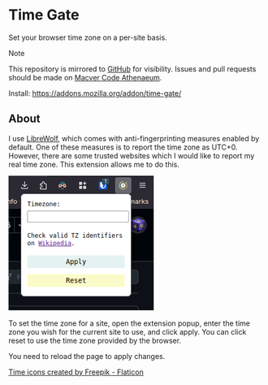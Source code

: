 # Time Gate

Set your browser time zone on a per-site basis.

 > [!NOTE]
 > This repository is mirrored to [GitHub](https://github.com/BogTheMudWing/time-gate) for visibility. Issues and pull requests should be made on [Macver Code Athenaeum](https://code.macver.org/Bog/time-gate).

Install: <https://addons.mozilla.org/addon/time-gate/>

## About

I use [LibreWolf](https://librewolf.net), which comes with anti-fingerprinting measures enabled by default. One of these measures is to report the time zone as UTC+0. However, there are some trusted websites which I would like to report my real time zone. This extension allows me to do this.

![The main interface has a text input to set the time zone, an apply button, and a reset button.](screenshot.png)

To set the time zone for a site, open the extension popup, enter the time zone you wish for the current site to use, and click apply. You can click reset to use the time zone provided by the browser.

You need to reload the page to apply changes.

[Time icons created by Freepik - Flaticon](https://www.flaticon.com/free-icons/time)